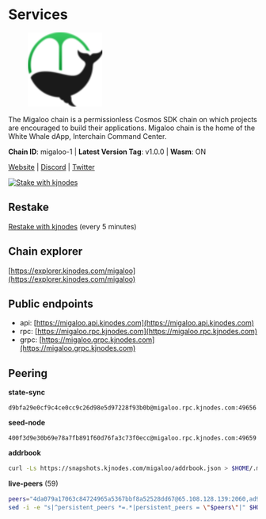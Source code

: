 # Services

<figure><img src="https://raw.githubusercontent.com/kj89/cosmos-images/main/logos/migaloo.png" width="150" alt=""><figcaption></figcaption></figure>

The Migaloo chain is a permissionless Cosmos SDK chain on which  projects are encouraged to build their applications. Migaloo chain  is the home of the White Whale dApp, Interchain Command Center.

**Chain ID**: migaloo-1 | **Latest Version Tag**: v1.0.0 | **Wasm**: ON

[Website](https://whitewhale.money) | [Discord](https://discord.gg/AyvcgD4jy3) | [Twitter](https://twitter.com/WhiteWhaleDefi)

[![Stake with kjnodes](https://i.ibb.co/cr44Q8j/button-stake-with-kjnodes.png)](https://restake.app/migaloo/migaloovaloper1jxtgnfw3tatfh90ju9j76dfrt3yea0zw2vnr8v)

## Restake

[Restake with kjnodes](https://restake.app/migaloo/migaloovaloper1jxtgnfw3tatfh90ju9j76dfrt3yea0zw2vnr8v) (every 5 minutes)
## Chain explorer
[https://explorer.kjnodes.com/migaloo](https://explorer.kjnodes.com/migaloo)

## Public endpoints

* api: [https://migaloo.api.kjnodes.com](https://migaloo.api.kjnodes.com)
* rpc: [https://migaloo.rpc.kjnodes.com](https://migaloo.rpc.kjnodes.com)
* grpc: [https://migaloo.grpc.kjnodes.com](https://migaloo.grpc.kjnodes.com)

## Peering

**state-sync**

```text
d9bfa29e0cf9c4ce0cc9c26d98e5d97228f93b0b@migaloo.rpc.kjnodes.com:49656
```

**seed-node**

```text
400f3d9e30b69e78a7fb891f60d76fa3c73f0ecc@migaloo.rpc.kjnodes.com:49659
```

**addrbook**
```bash
curl -Ls https://snapshots.kjnodes.com/migaloo/addrbook.json > $HOME/.migalood/config/addrbook.json
```

**live-peers** (59)
```bash
peers="4da079a17063c84724965a5367bbf8a52528dd67@65.108.128.139:2060,ad9d79aba19b176117aa0c73e519ee66d205b6ea@135.181.223.115:2550,6801b2f80cdb6a02fbc7e23e1e1d393788e37e84@64.5.123.231:26656,ccaccdf6bafcb57197d86a1420a289cd39fe0ae9@85.10.200.231:8095,32eed8c4079201b143d92860c9146b1d9e126aa2@168.119.89.8:26656,ad4a3df80407d721cad9ea4b7016b7f5a7775bfe@162.55.239.79:26665,175ca82ab5b282549d68d79ff2c3703d26bcacef@141.94.109.71:20757,81eefc4de6acec31ccdd519d53270be024e4fe68@51.210.223.186:7095,3b3428d679faa1bd498b3554ca798de3a0d802c6@162.19.89.8:20756,554eb4a15e05af8317c3f98d6efd51d1ace1bc9c@146.59.85.223:20756,80be85c4980deccaa2fbd710029f0eb660dadf9a@51.81.16.186:26656,e91f650bb3d5b66762093150718af358c6355cc5@15.235.10.35:36656,d9bfa29e0cf9c4ce0cc9c26d98e5d97228f93b0b@65.109.88.38:49656,c616069071f0864b5b0e995f8d8961536b41ab62@15.204.141.36:26656,1efa54b5e318fad742f060d3938a963333bd8ae9@142.93.189.65:26656,ba6f2c1a1174fbc19e1fff75922f56c779d788d8@38.146.3.131:20756,d23d14793da108b107ac809f5643d5bbbbbcb6a5@65.108.75.107:46656,9f55d181ba68c2a7b62d065fa5974bc1ada7395f@188.165.252.51:26656,0c38efdc028867765e68f02979958468384ad087@51.89.155.2:23656,dfe5f91f824880e19d47475546d9874e0f2cea8c@5.79.74.229:8095,59c74642d0ec4d012dd7bd0a7e5af1eadf2061b2@65.109.30.183:26656,78f0f5aa89b7ed92a5728dd3f67f646d8dda5213@198.244.228.162:55736,6870906f86e474d88d077c7c55af36debe49da04@178.162.165.194:7095,9cb7ba30c7eb7e9b516b90e09ca0f53250927440@146.59.52.135:8095,b3538ee0cf0245a5d7d7c1ef82cdf4a60e7d36ed@173.215.85.171:20080,8917d5ba9ff160e192a3178252856d371236f7d6@45.85.147.42:55656,a834ef7ec0a65ac7c5bf976a9af5adb3a71d7a19@65.108.8.247:20756,a46ad42b84690a2af0071f20337182b3bfba75fc@38.146.3.130:20756,e3fee82bd16509145c45b3dc0b8f4db25315078e@212.227.13.120:26656,2fd235d3f0a1a84abd197dcfdaf04fdabc092db8@168.119.62.80:26656,0326c9ee117587b7ebe3b26b00820642a8cf48ff@65.108.238.102:20756,d20e91b12956469860da37a8e538305dad8d23d4@185.119.118.110:4000,320ec920b1c1adc94556f9f64eeb575e07ef9d27@24.158.14.210:26656,4236750928a4dcb742e50e30e500ebc9ee39f240@35.223.246.103:26656,2e71dbd7d4c079ba7894c5287291c17ba58a6504@141.95.47.78:26656,347e6fa3c974e91aee92da5793486ba3f1bae67d@23.88.112.67:26656,e39876398a43c0f9b93b5a82d8e38fa57c0373b5@65.109.89.19:20756,8a9e42026a687b2762cefbd74584ccbd6afa0be1@65.109.83.124:26656,98e489fc375c4dd26eb0d2410fab4e1ab049f61b@144.126.141.236:26656,dfb44159d26b62affd7112367e082b2397bbff15@65.108.136.206:26656,9780ea85f4d0f4cb5ebca14992ce11ebe1982d35@188.172.229.26:26656,fe04ff9a13d8f0b23463e832f75eb5c845bd375e@213.239.214.73:7095,95a68d5280d9a3ae6d688e89bd4e4fe295b11a92@31.156.88.34:26656,20a8ee3728b358f9de624febd85464eb89dddd37@63.225.118.133:36656,45a88789d86553f6cd7c7ee48786847e462e7dd6@5.75.161.219:26656,9c77e7e841e1e5231d0f793dfbe051e9cbb13747@94.79.54.137:16656,36e1c376a0c5da53382a8ccb081d6a3e4831d165@65.108.234.59:26666,327fb12682b6450564330abec78f13fa35bd9b78@37.187.149.73:26706,45c246b7f17bb9d95a3155e53ae32850de03d946@195.14.6.2:26656,6c42aacf3939d503bad695d86108d214680e04a8@144.76.175.189:20756,f59f9e1876f2b8401aabba612786eda163f23a8a@213.170.135.20:26134,f7dede5bd05eb9615c8c6fa273e25bd4f10f56b8@65.108.109.240:3000,a0a450ead908bd65813322c1373802ef32c5736d@65.108.235.33:4000,2b9c4fd6be5b779417bc5bd392bdefc81a08720a@35.90.134.158:33656,ebc272824924ea1a27ea3183dd0b9ba713494f83@195.3.220.136:27096,0f1d4faac06ce19b964a7e5db063b328e58fdc6f@65.108.141.109:46656,3dbcf84845d3ec638687e0d72af69b377c0313e7@89.58.43.178:49656,9755cab2585a2794453a5b396ef13b893393366f@65.108.212.224:46678,c936ae78abca1169362e068e3e94c87a0ace96c7@38.242.150.63:27656"
sed -i -e "s|^persistent_peers *=.*|persistent_peers = \"$peers\"|" $HOME/.migalood/config/config.toml
```
